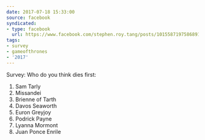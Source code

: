 ```yaml
---
date: 2017-07-18 15:33:00
source: facebook
syndicated:
- type: facebook
  url: https://www.facebook.com/stephen.roy.tang/posts/10155871975868912
tags:
- survey
- gameofthrones
- '2017'
---
```


Survey: Who do you think dies first: 

1. Sam Tarly 
2. Missandei 
3. Brienne of Tarth 
4. Davos Seaworth 
5. Euron Greyjoy 
6. Podrick Payne 
7. Lyanna Mormont 
8. Juan Ponce Enrile